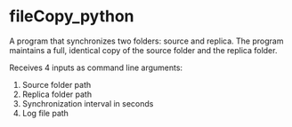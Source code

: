# fileCopy_python
A program that synchronizes two folders: source and replica. The program maintains a full, identical copy of the source folder and the replica folder.

Receives 4 inputs as command line arguments:
1. Source folder path
2. Replica folder path
3. Synchronization interval in seconds
4. Log file path
